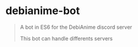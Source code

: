 # debianime-bot

> A bot in ES6 for the DebiAnime discord server
> 
> This bot can handle differents servers
